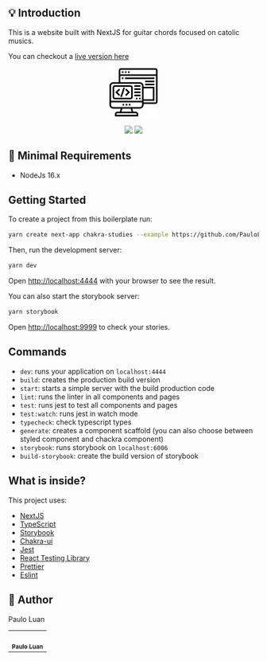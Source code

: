 ## 💡 Introduction

This is a website built with NextJS for guitar chords focused on catolic musics. 

You can checkout a [live version here](https://cifrascatolicas.com.br/)

<span id="top"></span>

<p align="center">
    <a href="#"><img src="https://github.com/pauloluan/assets/blob/master/back.png?raw=true" width="100"></a>
</p>

<p align="center">
    <a href="https://github.com/PauloLuan/cifras-catolicas/actions/workflows/ci.yml"><img src="https://img.shields.io/github/workflow/status/pauloluan/cifras-catolicas/ci?style=for-the-badge"></a>
    <a href="https://github.com/PauloLuan/cifras-catolicas/actions/workflows/ci.yml"><img src="https://forthebadge.com/images/badges/it-works-why.svg"></a>
</p>

## 📝 Minimal Requirements

- NodeJs 16.x

## Getting Started

To create a project from this boilerplate run:

```bash
yarn create next-app chakra-studies --example https://github.com/PauloLuan/cifras-catolicas
```

Then, run the development server:

```bash
yarn dev
```

Open [http://localhost:4444](http://localhost:4444) with your browser to see the result.

You can also start the storybook server:

```bash
yarn storybook
```

Open [http://localhost:9999](http://localhost:9999) to check your stories.

## Commands

- `dev`: runs your application on `localhost:4444`
- `build`: creates the production build version
- `start`: starts a simple server with the build production code
- `lint`: runs the linter in all components and pages
- `test`: runs jest to test all components and pages
- `test:watch`: runs jest in watch mode
- `typecheck`: check typescript types
- `generate`: creates a component scaffold (you can also choose between styled component and chackra component)
- `storybook`: runs storybook on `localhost:6006`
- `build-storybook`: create the build version of storybook

## What is inside?

This project uses:

- [NextJS](https://nextjs.org/)
- [TypeScript](https://www.typescriptlang.org/)
- [Storybook](https://storybook.js.org/)
- [Chakra-ui](https://chakra-ui.com/)
- [Jest](https://jestjs.io/)
- [React Testing Library](https://testing-library.com/docs/react-testing-library/intro)
- [Prettier](https://prettier.io/)
- [Eslint](https://eslint.org/)

## :pencil: Author

Paulo Luan

<table>
  <tr>
    <td align="center"><a href="https://github.com/pauloluan"><img src="https://github.com/pauloluan.png" width="100px;" alt=""/><br /><sub><b>Paulo Luan</b></sub></a><br /></td>
  <tr>
</table>
